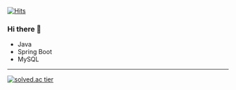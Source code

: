 [![Hits](https://hits.seeyoufarm.com/api/count/incr/badge.svg?url=https%3A%2F%2Fgithub.com%2Ftein408%2F&count_bg=%2379C83D&title_bg=%23555555&icon=&icon_color=%23E7E7E7&title=hits&edge_flat=false)](https://hits.seeyoufarm.com)

### Hi there 👋

- Java
- Spring Boot
- MySQL

---

[![solved.ac tier](http://mazassumnida.wtf/api/generate_badge?boj=aria22408)](https://solved.ac/aria22408)

<!--
**tein408/tein408** is a ✨ _special_ ✨ repository because its `README.md` (this file) appears on your GitHub profile.

Here are some ideas to get you started:

- 🔭 I’m currently working on ...
- 🌱 I’m currently learning ...
- 👯 I’m looking to collaborate on ...
- 🤔 I’m looking for help with ...
- 💬 Ask me about ...
- 📫 How to reach me: ...
- 😄 Pronouns: ...
- ⚡ Fun fact: ...
-->
